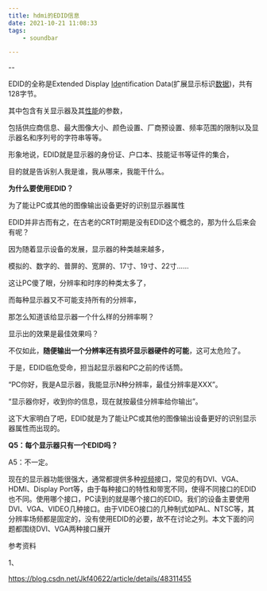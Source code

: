```yaml
---
title: hdmi的EDID信息
date: 2021-10-21 11:08:33
tags:
	- soundbar

---
```


--

EDID的全称是Extended Display [Ide](http://www.haogongju.net/tag/IDE)ntification Data(扩展显示标识[数据](http://www.haogongju.net/tag/数据))，共有128字节。

其中包含有关显示器及其[性能](http://www.haogongju.net/tag/性能)的参数，

包括供应商信息、最大图像大小、颜色设置、厂商预设置、频率范围的限制以及显示器名和序列号的字符串等等。

形象地说，EDID就是显示器的身份证、户口本、技能证书等证件的集合，

目的就是告诉别人我是谁，我从哪来，我能干什么。



**为什么要使用EDID？**

为了能让PC或其他的图像输出设备更好的识别显示器属性

EDID并非古而有之，在古老的CRT时期是没有EDID这个概念的，那为什么后来会有呢？

因为随着显示设备的发展，显示器的种类越来越多，

模拟的、数字的、普屏的、宽屏的、17寸、19寸、22寸……

这让PC傻了眼，分辨率和时序的种类太多了，

而每种显示器又不可能支持所有的分辨率，

那怎么知道该给显示器一个什么样的分辨率啊？

显示出的效果是最佳效果吗？

不仅如此，**随便输出一个分辨率还有损坏显示器硬件的可能**，这可太危险了。

于是，EDID临危受命，担当起显示器和PC之前的传话筒。

“PC你好，我是A显示器，我能显示N种分辨率，最佳分辨率是XXX”。

“显示器你好，收到你的信息，现在就按最佳分辨率给你输出”。

这下大家明白了吧，EDID就是为了能让PC或其他的图像输出设备更好的识别显示器属性而出现的。



**Q5：每个显示器只有一个EDID吗？**

A5：不一定。

现在的显示器功能很强大，通常都提供多种[视频](http://www.haogongju.net/tag/视频)接口，常见的有DVI、VGA、HDMI、Display Port等，由于每种接口的特性和带宽不同，使得不同接口的EDID也不同。使用哪个接口，PC读到的就是哪个接口的EDID。我们的设备主要使用DVI、VGA、VIDEO几种接口。由于VIDEO接口的几种制式如PAL、NTSC等，其分辨率场频都是固定的，没有使用EDID的必要，故不在讨论之列。本文下面的问题都围绕DVI、VGA两种接口展开



参考资料

1、

https://blog.csdn.net/Jkf40622/article/details/48311455
